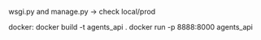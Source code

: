 

wsgi.py and manage.py -> check local/prod

docker:
 docker build -t agents_api .
 docker run -p 8888:8000 agents_api